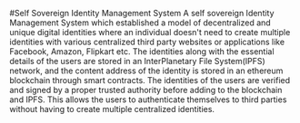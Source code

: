#Self Sovereign Identity Management System
A self sovereign Identity Management System which established a model of decentralized and unique digital identities where an individual doesn't
need to create multiple identities with various centralized third party websites or applications like Facebook, Amazon, Flipkart etc. The identities along
with the essential details of the users are stored in an InterPlanetary File System(IPFS) network, and the content address of the identity is stored in
an ethereum blockchain through smart contracts. The identities of the users are verified and signed by a proper trusted authority before adding to the
blockchain and IPFS. This allows the users to authenticate themselves to third parties without having to create multiple centralized identities.
